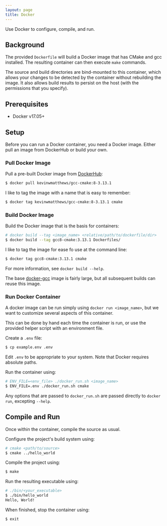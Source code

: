 ```yaml
---
layout: page
title: Docker
---
```



Use Docker to configure, compile, and run.


## Background

The provided `Dockerfile` will build a Docker image that has CMake and gcc installed.
The resulting container can then execute `make` commands.

The source and build directories are bind-mounted to this container,
which allows your changes to be detected by the container without rebuilding
the image. It also allows build results to persist on the host
(with the permissions that you specify).


## Prerequisites

  * Docker v17.05+


## Setup

Before you can run a Docker container, you need a Docker image. Either
pull an image from DockerHub or build your own.


### Pull Docker Image

Pull a pre-built Docker image from
[DockerHub](https://hub.docker.com/r/kevinwmatthews/gcc-cmake/):
```bash
$ docker pull kevinwmatthews/gcc-cmake:8-3.13.1
```

I like to tag the image with a name that is easy to remember:
```bash
$ docker tag kevinwmatthews/gcc-cmake:8-3.13.1 cmake
```


### Build Docker Image

Build the Docker image that is the basis for containers:
```bash
# docker build --tag <image_name> <relative/path/to/dockerfile/dir>
$ docker build --tag gcc8-cmake:3.13.1 Dockerfiles/
```

I like to tag the image for ease fo use at the command line:
```bash
$ docker tag gcc8-cmake:3.13.1 cmake
```

For more information, see `docker build --help`.

The base [docker-gcc](https://hub.docker.com/_/gcc/) image is fairly large,
but all subsequent builds can reuse this image.


### Run Docker Container

A docker image can be run simply using `docker run <image_name>`, but we want
to customize several aspects of this container.

This can be done by hand each time the container is run, or use the provided
helper script with an environment file.

Create a `.env` file:
```bash
$ cp example.env .env
```

Edit `.env` to be appropriate to your system.
Note that Docker requires absolute paths.

Run the container using:
```bash
# ENV_FILE=<env_file> ./docker_run.sh <image_name>
$ ENV_FILE=.env ./docker_run.sh cmake
```

Any options that are passed to `docker_run.sh` are passed directly to `docker run`,
excepting `--help`.


## Compile and Run

Once within the container, compile the source as usual.

Configure the project's build system using:
```bash
# cmake <path/to/source>
$ cmake ../hello_world
```

Compile the project using:
```bash
$ make
```

Run the resulting executable using:
```bash
# ./bin/<your_executable>
$ ./bin/hello_world
Hello, World!
```

When finished, stop the container using:
```bash
$ exit
```
